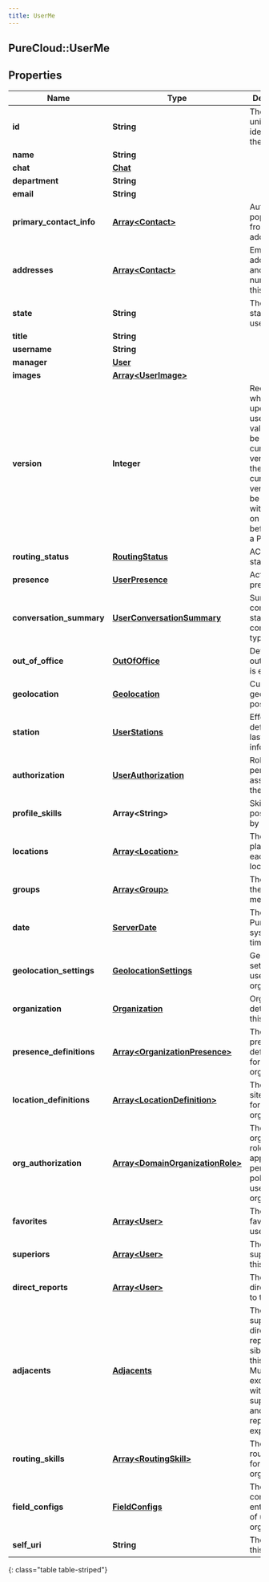```yaml
---
title: UserMe
---
```

## PureCloud::UserMe

## Properties

|Name | Type | Description | Notes|
|------------ | ------------- | ------------- | -------------|
| **id** | **String** | The globally unique identifier for the object. | [optional] |
| **name** | **String** |  | [optional] |
| **chat** | [**Chat**](Chat.html) |  | [optional] |
| **department** | **String** |  | [optional] |
| **email** | **String** |  | [optional] |
| **primary_contact_info** | [**Array&lt;Contact&gt;**](Contact.html) | Auto populated from addresses. | [optional] |
| **addresses** | [**Array&lt;Contact&gt;**](Contact.html) | Email addresses and phone numbers for this user | [optional] |
| **state** | **String** | The current state for this user. | [optional] |
| **title** | **String** |  | [optional] |
| **username** | **String** |  | [optional] |
| **manager** | [**User**](User.html) |  | [optional] |
| **images** | [**Array&lt;UserImage&gt;**](UserImage.html) |  | [optional] |
| **version** | **Integer** | Required when updating a user, this value should be the current version of the user.  The current version can be obtained with a GET on the user before doing a PATCH. | |
| **routing_status** | [**RoutingStatus**](RoutingStatus.html) | ACD routing status | [optional] |
| **presence** | [**UserPresence**](UserPresence.html) | Active presence | [optional] |
| **conversation_summary** | [**UserConversationSummary**](UserConversationSummary.html) | Summary of conversion statistics for conversation types. | [optional] |
| **out_of_office** | [**OutOfOffice**](OutOfOffice.html) | Determine if out of office is enabled | [optional] |
| **geolocation** | [**Geolocation**](Geolocation.html) | Current geolocation position | [optional] |
| **station** | [**UserStations**](UserStations.html) | Effective, default, and last station information | [optional] |
| **authorization** | [**UserAuthorization**](UserAuthorization.html) | Roles and permissions assigned to the user | [optional] |
| **profile_skills** | **Array&lt;String&gt;** | Skills possessed by the user | [optional] |
| **locations** | [**Array&lt;Location&gt;**](Location.html) | The user placement at each site location. | [optional] |
| **groups** | [**Array&lt;Group&gt;**](Group.html) | The groups the user is a member of | [optional] |
| **date** | [**ServerDate**](ServerDate.html) | The PureCloud system date time. | [optional] |
| **geolocation_settings** | [**GeolocationSettings**](GeolocationSettings.html) | Geolocation settings for user&#39;s organization. | [optional] |
| **organization** | [**Organization**](Organization.html) | Organization details for this user. | [optional] |
| **presence_definitions** | [**Array&lt;OrganizationPresence&gt;**](OrganizationPresence.html) | The first 100 presence definitions for user&#39;s organization. | [optional] |
| **location_definitions** | [**Array&lt;LocationDefinition&gt;**](LocationDefinition.html) | The first 100 site locations for user&#39;s organization | [optional] |
| **org_authorization** | [**Array&lt;DomainOrganizationRole&gt;**](DomainOrganizationRole.html) | The first 100 organization roles, with applicable permission policies, for user&#39;s organization. | [optional] |
| **favorites** | [**Array&lt;User&gt;**](User.html) | The first 50 favorited users. | [optional] |
| **superiors** | [**Array&lt;User&gt;**](User.html) | The first 50 superiors of this user. | [optional] |
| **direct_reports** | [**Array&lt;User&gt;**](User.html) | The first 50 direct reports to this user. | [optional] |
| **adjacents** | [**Adjacents**](Adjacents.html) | The first 50 superiors, direct reports, and siblings of this user. Mutually exclusive with superiors and direct reports expands. | [optional] |
| **routing_skills** | [**Array&lt;RoutingSkill&gt;**](RoutingSkill.html) | The first 50 routing skills for user&#39;s organizations | [optional] |
| **field_configs** | [**FieldConfigs**](FieldConfigs.html) | The field config for all entities types of user&#39;s organization | [optional] |
| **self_uri** | **String** | The URI for this object | [optional] |
{: class="table table-striped"}


